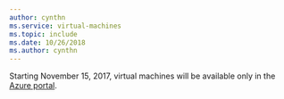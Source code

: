 ```yaml
---
author: cynthn
ms.service: virtual-machines
ms.topic: include
ms.date: 10/26/2018
ms.author: cynthn
---
```

Starting November 15, 2017, virtual machines will be available only in the [Azure portal](https://portal.azure.com). 
